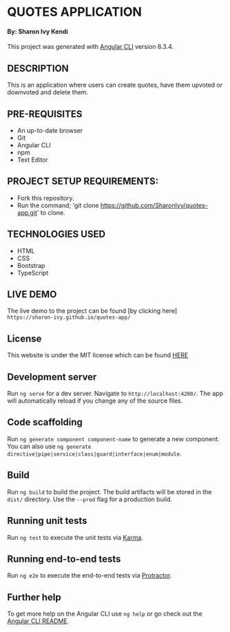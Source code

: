 # QUOTES APPLICATION
#### By: Sharon Ivy Kendi
This project was generated with [Angular CLI](https://github.com/angular/angular-cli) version 8.3.4.

## DESCRIPTION
This is an application where users can create quotes, have them upvoted or downvoted and delete them.

## PRE-REQUISITES
* An up-to-date browser
* Git
* Angular CLI
* npm
* Text Editor

## PROJECT SETUP REQUIREMENTS:
  * Fork this repository.
  * Run the command;
    'git clone https://github.com/SharonIvy/quotes-app.git' to clone.

## TECHNOLOGIES USED

* HTML
* CSS
* Bootstrap
* TypeScript

## LIVE DEMO

The live demo to the project can be found [by clicking here] `https://sharon-ivy.github.io/quotes-app/`

## License

This website is under the MIT license which can be found [HERE](LICENSE)

## Development server

Run `ng serve` for a dev server. Navigate to `http://localhost:4200/`. The app will automatically reload if you change any of the source files.

## Code scaffolding

Run `ng generate component component-name` to generate a new component. You can also use `ng generate directive|pipe|service|class|guard|interface|enum|module`.

## Build

Run `ng build` to build the project. The build artifacts will be stored in the `dist/` directory. Use the `--prod` flag for a production build.

## Running unit tests

Run `ng test` to execute the unit tests via [Karma](https://karma-runner.github.io).

## Running end-to-end tests

Run `ng e2e` to execute the end-to-end tests via [Protractor](http://www.protractortest.org/).

## Further help

To get more help on the Angular CLI use `ng help` or go check out the [Angular CLI README](https://github.com/angular/angular-cli/blob/master/README.md).
